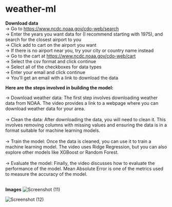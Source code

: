 # weather-ml

**Download data**<br/>
-> Go to https://www.ncdc.noaa.gov/cdo-web/search<br/>
-> Enter the years you want data for (I recommend starting with 1975), and search for the closest airport to you<br/>
-> Click add to cart on the airport you want<br/>
-> If there is no airport near you, try your city or country name instead<br/>
-> Go to the cart at https://www.ncdc.noaa.gov/cdo-web/cart<br/>
-> Select the csv format and click continue<br/>
-> Select all of the checkboxes for data types<br/>
-> Enter your email and click continue<br/>
-> You'll get an email with a link to download the data<br/>

**Here are the steps involved in building the model:**

-> Download weather data: The first step involves downloading weather data from NOAA. The video provides a link to a webpage where you can download weather data for your area.<br/><br/>
-> Clean the data: After downloading the data, you will need to clean it. This involves removing columns with missing values and ensuring the data is in a format suitable for machine learning models.<br/><br/>
-> Train the model: Once the data is cleaned, you can use it to train a machine learning model. The video uses Ridge Regression, but you can also explore other models like XGBoost or Random Forest.<br/><br/>
-> Evaluate the model: Finally, the video discusses how to evaluate the performance of the model. Mean Absolute Error is one of the metrics used to measure the accuracy of the model.<br/><br/>

**Images**
![Screenshot (11)](https://github.com/riya-malviya/weather-ml/assets/171536835/557841c9-24b2-428a-a3de-873e28d5f41b)

![Screenshot (12)](https://github.com/riya-malviya/weather-ml/assets/171536835/5273da04-0808-4780-8199-5ec1e5656f1a)



